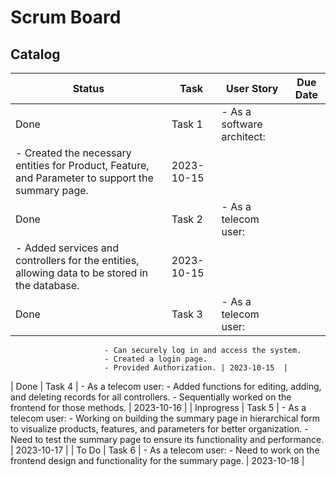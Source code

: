 # Scrum Board
## Catalog
| Status        | Task   | User Story                                             | Due Date   |
|---------------|------- |------------------------------------------------------| ----------  |
| Done          | Task 1 | - As a software architect:
                         - Created the necessary entities for Product, Feature, and Parameter to support the summary page. | 2023-10-15  |
| Done          | Task 2 | - As a telecom user:
                         - Added services and controllers for the entities, allowing data to be stored in the database. | 2023-10-15  |
| Done          | Task 3 | - As a telecom user:
                         - Can securely log in and access the system.
                         - Created a login page.
                         - Provided Authorization. | 2023-10-15  |
| Done          | Task 4 | - As a telecom user:
                         - Added functions for editing, adding, and deleting records for all controllers.
                         - Sequentially worked on the frontend for those methods. | 2023-10-16  |
| Inprogress    | Task 5 | - As a telecom user:
                         - Working on building the summary page in hierarchical form to visualize products, features, and parameters for better organization.
                         - Need to test the summary page to ensure its functionality and performance.  | 2023-10-17  |
| To Do         | Task 6 | - As a telecom user:
                         - Need to work on the frontend design and functionality for the summary page.  | 2023-10-18  |
